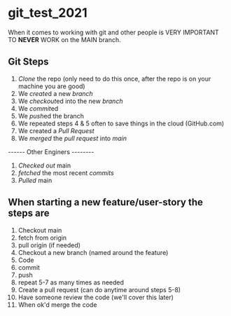 # git_test_2021

When it comes to working with git and other people is VERY IMPORTANT TO **NEVER** WORK on the MAIN branch.

## Git Steps

1. *Clone* the repo (only need to do this once, after the repo is on your machine you are good)
2. We *create*d a new *branch*
3. We *checkout*ed into the new *branch*
4. We *commit*ed
5. We *push*ed the branch
6. We repeated steps 4 & 5 often to save things in the cloud (GitHub.com)
7. We created a *Pull Request*
8. We *merged* the *pull request* into *main*

------ Other Enginers --------
1. *Checked out* main
2. *fetched* the most recent *commits*
3. *Pulled* main

## When starting a new feature/user-story the steps are
1. Checkout main
2. fetch from origin
3. pull origin (if needed)
4. Checkout a new branch (named around the feature)
5. Code
6. commit
7. push
8. repeat 5-7 as many times as needed
9. Create a pull request (can do anytime around steps 5-8)
10. Have someone review the code (we'll cover this later)
11. When ok'd merge the code
